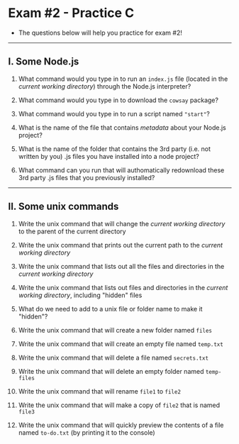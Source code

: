 # Exam #2 - Practice C

- The questions below will help you practice for exam #2!


---

## I. Some Node.js

1) What command would you type in to run an `index.js` file (located in the *current working directory*) through the Node.js interpreter?

2) What command would you type in to download the `cowsay` package?

3) What command would you type in to run a script named `"start"`?

4) What is the name of the file that contains *metadata* about your Node.js project?

5) What is the name of the folder that contains the 3rd party (i.e. not written by you) .js files you have installed into a node project?

6) What command can you run that will authomatically redownload these 3rd party .js files that you previously installed?

---

## II. Some unix commands

1) Write the unix command that will change the *current working directory* to the parent of the current directory

2) Write the unix command that prints out the current path to the *current working directory*

3) Write the unix command that lists out all the files and directories in the *current working directory*

4) Write the unix command that lists out files and directories in the *current working directory*, including "hidden" files

5) What do we need to add to a unix file or folder name to make it "hidden"?

6) Write the unix command that will create a new folder named `files`

7) Write the unix command that will create an empty file named `temp.txt`

8) Write the unix command that will delete a file named `secrets.txt`

9) Write the unix command that will delete an empty folder named `temp-files`

10) Write the unix command that will rename `file1` to `file2`

11) Write the unix command that will make a copy of `file2` that is named `file3`

12) Write the unix command that will quickly preview the contents of a file named `to-do.txt` (by printing it to the console)
